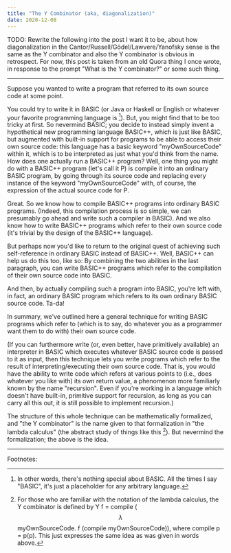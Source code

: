 ```yaml
---
title: "The Y Combinator (aka, diagonalization)"
date: 2020-12-08
---
```

TODO: Rewrite the following into the post I want it to be, about how diagonalization in the Cantor/Russell/Gödel/Lawvere/Yanofsky sense is the same as the Y combinator and also the Y combinator is obvious in retrospect. For now, this post is taken from an old Quora thing I once wrote, in response to the prompt "What is the Y combinator?" or some such thing.

***

Suppose you wanted to write a program that referred to its own source code at some point.

You could try to write it in BASIC (or Java or Haskell or English or whatever your favorite programming language is [^FavoriteLanguage]). But, you might find that to be too tricky at first. So nevermind BASIC; you decide to instead simply invent a hypothetical new programming language BASIC++, which is just like BASIC, but augmented with built-in support for programs to be able to access their own source code: this language has a basic keyword "myOwnSourceCode" within it, which is to be interpreted as just what you'd think from the name.
How does one actually run a BASIC++ program? Well, one thing you might do with a BASIC++ program (let's call it P) is compile it into an ordinary BASIC program, by going through its source code and replacing every instance of the keyword "myOwnSourceCode" with, of course, the expression of the actual source code for P.

[^FavoriteLanguage]: In other words, there's nothing special about BASIC. All the times I say "BASIC", it's just a placeholder for any arbitrary language.

Great. So we know how to compile BASIC++ programs into ordinary BASIC programs. (Indeed, this compilation process is so simple, we can presumably go ahead and write such a compiler in BASIC). And we also know how to write BASIC++ programs which refer to their own source code (it's trivial by the design of the BASIC++ language).

But perhaps now you'd like to return to the original quest of achieving such self-reference in ordinary BASIC instead of BASIC++. Well, BASIC++ can help us do this too, like so: By combining the two abilities in the last paragraph, you can write BASIC++ programs which refer to the compilation of their own source code into BASIC.

And then, by actually compiling such a program into BASIC, you're left with, in fact, an ordinary BASIC program which refers to its own ordinary BASIC source code. Ta-da!

In summary, we've outlined here a general technique for writing BASIC programs which refer to (which is to say, do whatever you as a programmer want them to do with) their own source code.

(If you can furthermore write (or, even better, have primitively available) an interpreter in BASIC which executes whatever BASIC source code is passed to it as input, then this technique lets you write programs which refer to the result of interpreting/executing their own source code. That is, you would have the ability to write code which refers at various points to (i.e., does whatever you like with) its own return value, a phenomenon more familiarly known by the name "recursion". Even if you're working in a language which doesn't have built-in, primitive support for recursion, as long as you can carry all this out, it is still possible to implement recursion.)

The structure of this whole technique can be mathematically formalized, and "the Y combinator" is the name given to that formalization in "the lambda calculus" (the abstract study of things like this [^YLambda]). But nevermind the formalization; the above is the idea.

[^YLambda]: For those who are familiar with the notation of the lambda calculus, the Y combinator is defined by Y f = compile ($$\lambda$$ myOwnSourceCode. f (compile myOwnSourceCode)), where compile p = p(p). This just expresses the same idea as was given in words above.

***

Footnotes: